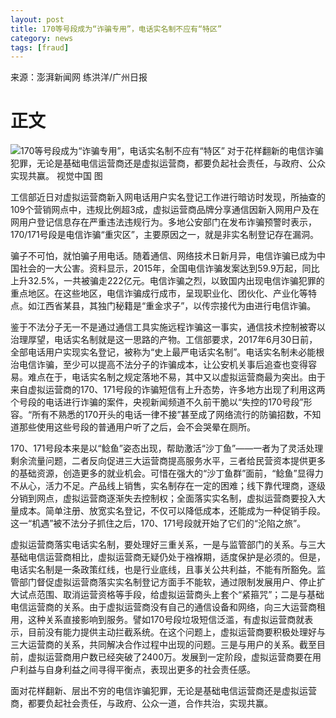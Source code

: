 ```yaml
---
layout: post
title: 170等号段成为“诈骗专用”，电话实名制不应有“特区”
category: news
tags: [fraud]
---
```


来源：澎湃新闻网 练洪洋/广州日报

# 正文
    
![170等号段成为“诈骗专用”，电话实名制不应有“特区”](http://image.thepaper.cn/www/image/5/95/352.jpg)
对于花样翻新的电信诈骗犯罪，无论是基础电信运营商还是虚拟运营商，都要负起社会责任，与政府、公众实现共赢。  视觉中国 图    
    
工信部近日对虚拟运营商新入网电话用户实名登记工作进行暗访时发现，所抽查的109个营销网点中，违规比例超3成，虚拟运营商品牌分享通信因新入网用户及在网用户登记信息存在严重违法违规行为。多地公安部门在发布诈骗预警时表示，170/171号段是电信诈骗“重灾区”，主要原因之一，就是非实名制登记存在漏洞。    
    
骗子不可怕，就怕骗子用电话。随着通信、网络技术日新月异，电信诈骗已成为中国社会的一大公害。资料显示，2015年，全国电信诈骗发案达到59.9万起，同比上升32.5%，一共被骗走222亿元。电信诈骗之烈，以致国内出现电信诈骗犯罪的重点地区。在这些地区，电信诈骗成行成市，呈现职业化、团伙化、产业化等特点。如江西省某县，其独门秘籍是“重金求子”，以传宗接代为由进行电信诈骗。    
    
鉴于不法分子无一不是通过通信工具实施远程诈骗这一事实，通信技术控制被寄以治理厚望，电话实名制就是这一思路的产物。工信部要求，2017年6月30日前，全部电话用户实现实名登记，被称为“史上最严电话实名制”。电话实名制未必能根治电信诈骗，至少可以提高不法分子的诈骗成本，让公安机关事后追查也变得容易。难点在于，电话实名制之规定落地不易，其中又以虚拟运营商最为突出。由于来自虚拟运营商的170、171号段的诈骗短信有上升态势，许多地方出现了利用这两个号段的电话进行诈骗的案件，央视新闻频道不久前干脆以“失控的170号段”形容。“所有不熟悉的170开头的电话一律不接”甚至成了网络流行的防骗招数，不知道那些使用这些号段的普通用户听了之后，会不会哭晕在厕所。    
    
170、171号段本来是以“鲶鱼”姿态出现，帮助激活“沙丁鱼”——一者为了灵活处理剩余流量问题，二者反向促进三大运营商提高服务水平，三者给民营资本提供更多的基础资源，创造更多的就业机会。可惜在强大的“沙丁鱼群”面前，“鲶鱼”显得力不从心，活力不足。产品线上销售，实名制存在一定的困难；线下靠代理商，逐级分销到网点，虚拟运营商逐渐失去控制权；全面落实实名制，虚拟运营商要投入大量成本。简单注册、放宽实名登记，不仅可以降低成本，还能成为一种促销手段。这一“机遇”被不法分子抓住之后，170、171号段就开始了它们的“沦陷之旅”。    
    
虚拟运营商落实电话实名制，要处理好三重关系，一是与监管部门的关系。与三大基础电信运营商相比，虚拟运营商无疑仍处于襁褓期，适度保护是必须的。但是，电话实名制是一条政策红线，也是行业底线，且事关公共利益，不能有所豁免。监管部门督促虚拟运营商落实实名制登记方面手不能软，通过限制发展用户、停止扩大试点范围、取消运营资格等手段，给虚拟运营商头上套个“紧箍咒”；二是与基础电信运营商的关系。由于虚拟运营商没有自己的通信设备和网络，向三大运营商租用，这种关系直接影响到服务。譬如170号段垃圾短信泛滥，有虚拟运营商就表示，目前没有能力提供主动拦截系统。在这个问题上，虚拟运营商要积极处理好与三大运营商的关系，共同解决合作过程中出现的问题。三是与用户的关系。截至目前，虚拟运营商用户数已经突破了2400万。发展到一定阶段，虚拟运营商要在用户利益与自身利益之间寻得平衡点，表现出更多的社会责任感。    
    
面对花样翻新、层出不穷的电信诈骗犯罪，无论是基础电信运营商还是虚拟运营商，都要负起社会责任，与政府、公众一道，合作共治，实现共赢。
